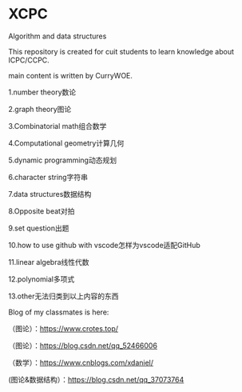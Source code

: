 # XCPC
Algorithm and data structures

This repository is created for cuit students to learn knowledge about ICPC/CCPC.

main content is written by CurryWOE.

1.number theory数论

2.graph theory图论

3.Combinatorial math组合数学

4.Computational geometry计算几何

5.dynamic programming动态规划

6.character string字符串

7.data structures数据结构

8.Opposite beat对拍

9.set question出题

10.how to use github with vscode怎样为vscode适配GitHub

11.linear algebra线性代数

12.polynomial多项式

13.other无法归类到以上内容的东西

Blog of my classmates is here:

（图论）：https://www.crotes.top/

（图论）：https://blog.csdn.net/qq_52466006

（数学）：https://www.cnblogs.com/xdaniel/

(图论&数据结构）：https://blog.csdn.net/qq_37073764
